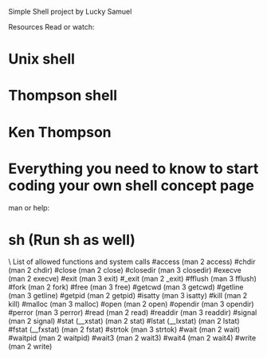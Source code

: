 Simple Shell project by Lucky Samuel

Resources
Read or watch:

# Unix shell
# Thompson shell
# Ken Thompson
# Everything you need to know to start coding your own shell concept page

 man or help:

# sh (Run sh as well)

 \\ List of allowed functions and system calls
#access (man 2 access)
#chdir (man 2 chdir)
#close (man 2 close)
#closedir (man 3 closedir)
#execve (man 2 execve)
#exit (man 3 exit)
#_exit (man 2 _exit)
#fflush (man 3 fflush)
#fork (man 2 fork)
#free (man 3 free)
#getcwd (man 3 getcwd)
#getline (man 3 getline)
#getpid (man 2 getpid)
#isatty (man 3 isatty)
#kill (man 2 kill)
#malloc (man 3 malloc)
#open (man 2 open)
#opendir (man 3 opendir)
#perror (man 3 perror)
#read (man 2 read)
#readdir (man 3 readdir)
#signal (man 2 signal)
#stat (__xstat) (man 2 stat)
#lstat (__lxstat) (man 2 lstat)
#fstat (__fxstat) (man 2 fstat)
#strtok (man 3 strtok)
#wait (man 2 wait)
#waitpid (man 2 waitpid)
#wait3 (man 2 wait3)
#wait4 (man 2 wait4)
#write (man 2 write)
